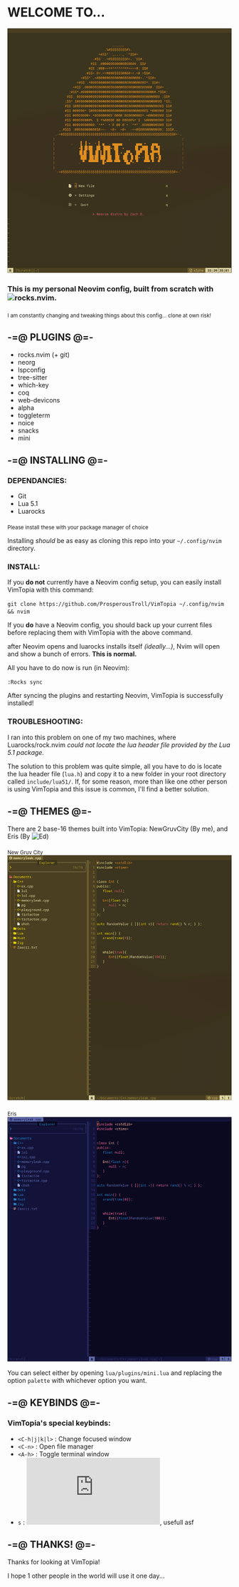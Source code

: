 # WELCOME TO...

![Screenshot](Screenshots/VimTopia1.png)

### This is my personal Neovim config, built from scratch with ![rocks.nvim](https://github.com/nvim-neorocks/rocks.nvim).
<sub> I am constantly changing and tweaking things about this config... clone at own risk! </sub>

## -=@ PLUGINS @=-

- rocks.nvim (+ git)
- neorg
- lspconfig
- tree-sitter
- which-key
- coq
- web-devicons
- alpha
- toggleterm
- noice
- snacks
- mini

## -=@ INSTALLING @=- 
### DEPENDANCIES: 

- Git
- Lua 5.1
- Luarocks

<sub> Please install these with your package manager of choice </sub>

Installing *should* be as easy as cloning this repo into your `~/.config/nvim` directory.

### INSTALL:

If you **do not** currently have a Neovim config setup, you can easily install VimTopia with this command: 

`git clone https://github.com/ProsperousTroll/VimTopia ~/.config/nvim && nvim`

If you **do** have a Neovim config, you should back up your current files before replacing them with VimTopia with the above command.

after Neovim opens and luarocks installs itself *(ideally...)*, Nvim will open and show a bunch of errors. **This is normal.**

All you have to do now is run (in Neovim): 

`:Rocks sync`

After syncing the plugins and restarting Neovim, VimTopia is successfully installed!

### TROUBLESHOOTING:

I ran into this problem on one of my two machines, where Luarocks/rock.nvim *could not locate the lua header file provided by the Lua 5.1 package.*

The solution to this problem was quite simple, all you have to do is locate the lua header file (`lua.h`) and copy it to a new folder in your root directory called `include/lua51/`. If, for some reason, more than like one other person is using VimTopia and this issue is common, I'll find a better solution.


## -=@ THEMES @=-

There are 2 base-16 themes built into VimTopia: NewGruvCity (By me), and Eris (By ![Ed](codeberg.org/ed))

<sub>New Gruv City</sub>
![Screenshots](Screenshots/VimTopia2.png)

<sub>Eris</sub>
![Screenshots](Screenshots/VimTopia4.png)

You can select either by opening `lua/plugins/mini.lua` and replacing the option `palette` with whichever option you want.

## -=@ KEYBINDS @=-

### VimTopia's special keybinds:

- `<C-h|j|k|l>` : Change focused window
- `<C-n>` : Open file manager
- `<A-h>` : Toggle terminal window
- `s` : ![mini.surround](https://github.com/echasnovski/mini.nvim/blob/main/readmes/mini-surround.md), usefull asf 

## -=@ THANKS! @=-

Thanks for looking at VimTopia!

I hope 1 other people in the world will use it one day...
